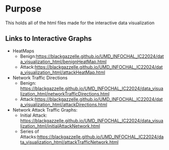 # Purpose

This holds all of the html files made for the interactive data visualization

## Links to Interactive Graphs

- HeatMaps
  - Benign:https://blackgazzelle.github.io/UMD_INFOCHAL_IC22024/data_visualization_html/benignHeatMap.html 
  - Attack:https://blackgazzelle.github.io/UMD_INFOCHAL_IC22024/data_visualization_html/attackHeatMap.html 
- Network Traffic Directions
  - Benign: https://blackgazzelle.github.io/UMD_INFOCHAL_IC22024/data_visualization_html/networkTrafficDirections.html 
  - Attack:https://blackgazzelle.github.io/UMD_INFOCHAL_IC22024/data_visualization_html/attackDirections.html 
- Network Attack Traffic Graphs:
  - Initial Attack: https://blackgazzelle.github.io/UMD_INFOCHAL_IC22024/data_visualization_html/initialAttackNetwork.html 
  - Series of Attacks:https://blackgazzelle.github.io/UMD_INFOCHAL_IC22024/data_visualization_html/attackTrafficNetwork.html 
